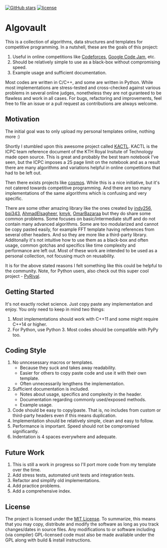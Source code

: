 [![GitHub stars](https://img.shields.io/github/stars/sgtlaugh/algovault.svg?style=flat&label=star)](https://github.com/sgtlaugh/algovault/)
[![license](https://img.shields.io/github/license/sgtlaugh/algovault.svg?style=flat-square)](https://github.com/sgtlaugh/algovault/blob/master/LICENSE)

# Algovault
This is a collection of algorithms, data structures and templates for competitive programming. In a nutshell, these are the goals of this project:
  1. Useful in online competitions like [Codeforces](https://codeforces.com/), [Google Code Jam](https://codingcompetitions.withgoogle.com/codejam), etc.
  2. Should be relatively simple to use as a black-box without compromising speed.
  3. Example usage and sufficient documentation.

Most codes are written in C/C++, and some are written in Python. While most implementations are stress-tested and cross-checked against various problems in several online judges, nonetheless they are not guranteed to be flawless and work in all cases. For bugs, refactoring and improvements, feel free to file an issue or a pull request as contributions are always welcome.

## Motivation
The initial goal was to only upload my personal templates online, nothing more :)

Shortly I stumbled upon this awesome project called [KACTL](https://github.com/kth-competitive-programming/kactl). KACTL is the ICPC team reference document of the KTH Royal Insitute of Technology made open source. This is great and probably the best team notebook I've seen, but the ICPC imposes a 25 page limit on the notebook and as a result there are many algorithms and variations helpful in online competitions that had to be left out.

Then there exists projects like [cosmos](https://github.com/OpenGenus/cosmos). While this is a nice initiative, but it's not catered towards competitive programming. And there are too many implementations of the same algorithms which is confusing and very specific.

There are some other amazing library like the ones created by [indy256](https://github.com/indy256/codelibrary), [bqi343](https://github.com/bqi343/USACO), [AhmadElsagheer](https://github.com/AhmadElsagheer/Competitive-programming-library), [kmyk](https://github.com/kmyk/competitive-programming-library), [OmarBazaraa](https://github.com/OmarBazaraa/Competitive-Programming) but they do share some common problems. Some focuses on basic/intermediate stuff and do not contain many advanced algorithms. Some are too modularized and cannot be copy pasted easily, for example FFT template having references from several other headers. And so they are more like a third-party library. Additonally it's not intuitive how to use them as a black-box and often usage, common gotchas and specifics like time complexity and performance are left out. Most of these work are intended to be used as a personal collection, not focusing much on reusability.

It is for the above stated reasons I felt something like this could be helpful to the community. Note, for Python users, also check out this super cool project - [PyRival](https://github.com/cheran-senthil/PyRival).

## Getting Started
It's not exactly rocket science. Just copy paste any implementation and enjoy. You only need to keep in mind two things:
1. Most implementations should work with C++11 and some might require C++14 or higher.
2. For Python, use Python 3. Most codes should be compatible with PyPy too.

## Coding Style
1. No unncesessary macros or templates.
   * Because they suck and takes away readability.
   * Easier for others to copy paste code and use it with their own template.
   * Often unnecessarily lengthens the implementation.
2. Sufficient documentation is included.
   * Notes about usage, specifics and complexity in the header.
   * Documentation regarding commonly used/exposed methods.
   * Example usage.
3. Code should be easy to copy/paste. That is, no includes from custom or third-party headers even if this means duplication.
4. Implementation should be relatively simple, clean and easy to follow.
5. Performance is important. Speed should not be compromised significantly.
6. Indentation is 4 spaces everywhere and adequate.

## Future Work
1. This is still a work in progress so I'll port more code from my template over the time.
2. Add stress tests, automated unit tests and integration tests.
3. Refactor and simplify old implementations.
4. Add practice problems.
5. Add a comprehensive index.

## License
The project is licensed under the [MIT License](https://github.com/sgtlaugh/algovault/blob/master/LICENSE). To summarize, this means that you may copy, distribute and modify the software as long as you track changes/dates in source files. Any modifications to or software including (via compiler) GPL-licensed code must also be made available under the GPL along with build & install instructions.
